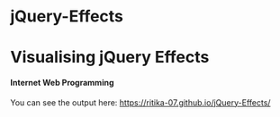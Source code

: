 # jQuery-Effects
# Visualising jQuery Effects
#### Internet Web Programming

You can see the output here: https://ritika-07.github.io/jQuery-Effects/
